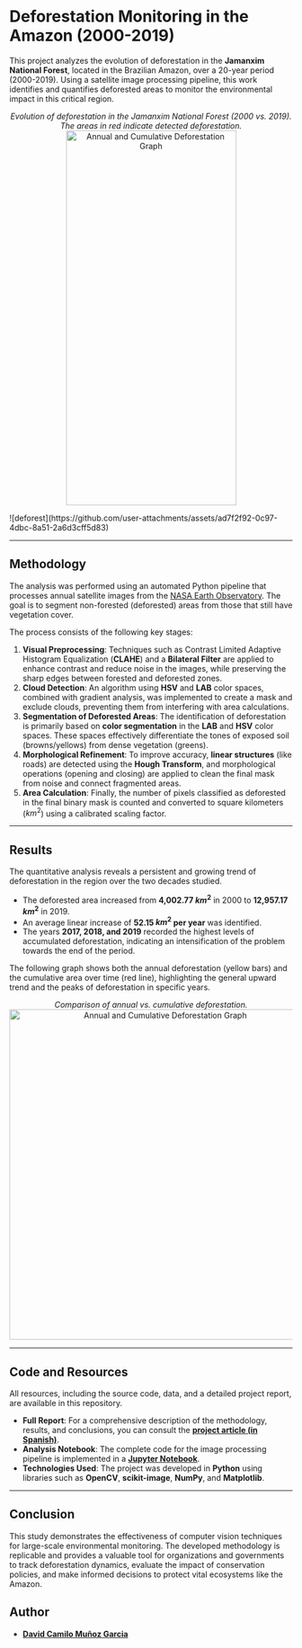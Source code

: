 # Deforestation Monitoring in the Amazon (2000-2019)

This project analyzes the evolution of deforestation in the **Jamanxim National Forest**, located in the Brazilian Amazon, over a 20-year period (2000-2019). Using a satellite image processing pipeline, this work identifies and quantifies deforested areas to monitor the environmental impact in this critical region.

<p align="center">
  <i>Evolution of deforestation in the Jamanxim National Forest (2000 vs. 2019). The areas in red indicate detected deforestation.</i><br>
  <img width="303" height="667" alt="Annual and Cumulative Deforestation Graph" src="https://github.com/user-attachments/assets/17f21adb-97f7-4d29-be49-3bb54bcab9ff" />
</p>
![deforest](https://github.com/user-attachments/assets/ad7f2f92-0c97-4dbc-8a51-2a6d3cff5d83)

---

## Methodology

The analysis was performed using an automated Python pipeline that processes annual satellite images from the [NASA Earth Observatory](https://earthobservatory.nasa.gov/). The goal is to segment non-forested (deforested) areas from those that still have vegetation cover.

The process consists of the following key stages:

1.  **Visual Preprocessing**: Techniques such as Contrast Limited Adaptive Histogram Equalization (**CLAHE**) and a **Bilateral Filter** are applied to enhance contrast and reduce noise in the images, while preserving the sharp edges between forested and deforested zones.
2.  **Cloud Detection**: An algorithm using **HSV** and **LAB** color spaces, combined with gradient analysis, was implemented to create a mask and exclude clouds, preventing them from interfering with area calculations.
3.  **Segmentation of Deforested Areas**: The identification of deforestation is primarily based on **color segmentation** in the **LAB** and **HSV** color spaces. These spaces effectively differentiate the tones of exposed soil (browns/yellows) from dense vegetation (greens).
4.  **Morphological Refinement**: To improve accuracy, **linear structures** (like roads) are detected using the **Hough Transform**, and morphological operations (opening and closing) are applied to clean the final mask from noise and connect fragmented areas.
5.  **Area Calculation**: Finally, the number of pixels classified as deforested in the final binary mask is counted and converted to square kilometers ($km^2$) using a calibrated scaling factor.

---

## Results

The quantitative analysis reveals a persistent and growing trend of deforestation in the region over the two decades studied.

* The deforested area increased from **4,002.77 $km^2$** in 2000 to **12,957.17 $km^2$** in 2019.
* An average linear increase of **52.15 $km^2$ per year** was identified.
* The years **2017, 2018, and 2019** recorded the highest levels of accumulated deforestation, indicating an intensification of the problem towards the end of the period.

The following graph shows both the annual deforestation (yellow bars) and the cumulative area over time (red line), highlighting the general upward trend and the peaks of deforestation in specific years.

<p align="center">
  <i>Comparison of annual vs. cumulative deforestation.</i><br>
  <img width="539" height="588" alt="Annual and Cumulative Deforestation Graph" src="https://github.com/user-attachments/assets/06a76f57-2d91-4770-b8e0-f8a81c9d401b" />
</p>

---

## Code and Resources

All resources, including the source code, data, and a detailed project report, are available in this repository.

* **Full Report**: For a comprehensive description of the methodology, results, and conclusions, you can consult the **[project article (in Spanish)](https://github.com/davidcamilo0710/deforest_amazonia/blob/main/deforest_amazonia.pdf)**.
* **Analysis Notebook**: The complete code for the image processing pipeline is implemented in a **[Jupyter Notebook](https://github.com/davidcamilo0710/deforest_amazonia/blob/main/src.ipynb)**.
* **Technologies Used**: The project was developed in **Python** using libraries such as **OpenCV**, **scikit-image**, **NumPy**, and **Matplotlib**.

---

## Conclusion

This study demonstrates the effectiveness of computer vision techniques for large-scale environmental monitoring. The developed methodology is replicable and provides a valuable tool for organizations and governments to track deforestation dynamics, evaluate the impact of conservation policies, and make informed decisions to protect vital ecosystems like the Amazon.

## Author

* **[David Camilo Muñoz Garcia](https://github.com/davidcamilo0710)**
